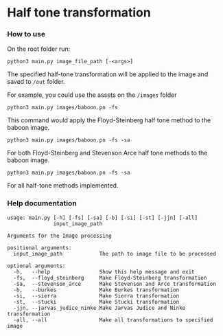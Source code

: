 # Half tone transformation

### How to use
On the root folder run:

`python3 main.py image_file_path [-<args>]`

The specified half-tone transformation will be applied to the image and saved to `/out` folder.

For example, you could use the assets on the `/images` folder

`python3 main.py images/baboon.pn -fs`

This command would apply the Floyd-Steinberg half tone method to the baboon image.

`python3 main.py images/baboon.pn -fs -sa`

For both Floyd-Steinberg and Stevenson Arce half tone methods to the baboon image.

`python3 main.py images/baboon.pn -fs -sa`

For all half-tone methods implemented.

### Help documentation
```
usage: main.py [-h] [-fs] [-sa] [-b] [-si] [-st] [-jjn] [-all]
               input_image_path

Arguments for the Image processing

positional arguments:
  input_image_path            The path to image file to be processed

optional arguments:
  -h,   --help                Show this help message and exit
  -fs,  --floyd_steinberg     Make Floyd-Steinberg transformation
  -sa,  --stevenson_arce      Make Stevenson and Arce transformation
  -b,   --burkes              Make Burkes transformation
  -si,  --sierra              Make Sierra transformation
  -st,  --stucki              Make Stucki transformation
  -jjn, --jarvas_judice_ninke Make Jarvas Judice and Ninke transformation
  -all, --all                 Make all transformations to specified image
```
